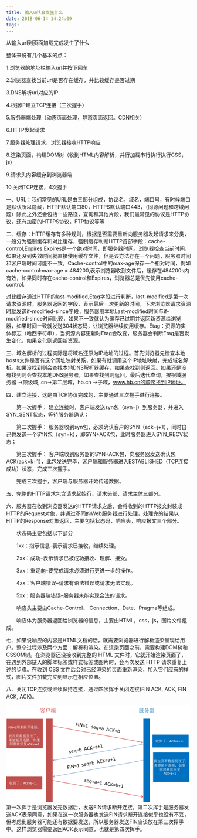 ```yaml
---
title: 输入url会发生什么
date: 2018-06-14 14:24:09
tags:
---
```


从输入url到页面加载完成发生了什么

整体来说有几个基本的点：

1.浏览器的地址栏输入url并按下回车

2.浏览器查找当前url是否存在缓存，并比较缓存是否过期

3.DNS解析url对应的IP

4.根据IP建立TCP连接（三次握手）

5.服务器端处理（动态页面处理，静态页面返回。CDN相关）

6.HTTP发起请求

7.服务器处理请求，浏览器接收HTTP响应

8.渲染页面，构建DOM树（收到HTML内容解析，并行加载串行执行执行CSS，js）

9.请求头内容缓存到浏览器端

10.关闭TCP连接，4次握手

一、URL：我们常见的URL是由三部分组成，协议名，域名，端口号，有时候端口是默认所以隐藏，HTTP默认端口80，HTTPS默认端口443，（同源问题和跨域问题）除此之外还会包括一些路径，查询和其他片段，我们最常见的协议是HTTP协议，还有加密的HTTPS协议，FTP协议等等

二、缓存：HTTP缓存有多种规则，根据是否需要重新向服务器发起请求来分类，一般分为强制缓存和对比缓存，强制缓存判断HTTP首部字段：cache-control,Expires.Expires是一个绝对时间，即服务器时间。浏览器检查当前时间，如果还没到失效时间就直接使用缓存文件，但是该方法存在一个问题，服务器时间和客户端时间可能不一致。Cache-control中的max-age保存一个相对时间，例如cache-control:max-age = 484200,表示浏览器收到文件后，缓存在484200s内有效，如果同时存在cache-control和Expires，浏览器总是优先使用cache-control.

对比缓存通过HTTP的last-modified,Etag字段进行判断，last-modified是第一次请求资源时，服务器返回的字段，表示最后一次更新的时间，下次浏览器请求资源时就发送if-modified-since字段，服务器用本地Last-modified时间与if-modified-since时间比较，如果不一致就认为缓存已过期并返回新资源给浏览器，如果时间一致就发送304状态码，让浏览器继续使用缓存。Etag：资源的实体标志（哈西字符串），当资源内容更新时Etag会改变，服务器会判断Etag是否发生变化，如果变化则返回新资源。

三、域名解析的过程实际是将域名还原为IP地址的过程。首先浏览器先检查本地hosts文件是否有这个网址映射关系，如果有就调用这个IP地址映射，完成域名解析。如果没找到则会查找本地DNS解析器缓存，如果查找到则返回。如果还是没有找到则会查找本地DNS服务器，如果查找到则返回。最后迭代查询，按根域服务器 ->顶级域,.cn->第二层域，hb.cn ->子域，www.hb.cn的顺序找到IP地址。

四、建立连接，这是由TCP协议完成的，主要通过三次握手进行连接。

　　第一次握手： 建立连接时，客户端发送syn包（syn=j）到服务器，并进入SYN_SENT状态，等待服务器确认； 

　　第二次握手： 服务器收到syn包，必须确认客户的SYN（ack=j+1），同时自己也发送一个SYN包（syn=k），即SYN+ACK包，此时服务器进入SYN_RECV状态；

　　第三次握手： 客户端收到服务器的SYN+ACK包，向服务器发送确认包ACK(ack=k+1），此包发送完毕，客户端和服务器进入ESTABLISHED（TCP连接成功）状态，完成三次握手。

　　完成三次握手，客户端与服务器开始传送数据。

五、完整的HTTP请求包含请求起始行、请求头部、请求主体三部分。

六、服务器在收到浏览器发送的HTTP请求之后，会将收到的HTTP报文封装成HTTP的Request对象，并通过不同的Web服务器进行处理，处理完的结果以HTTP的Response对象返回，主要包括状态码，响应头，响应报文三个部分。

　　状态码主要包括以下部分

　　1xx：指示信息–表示请求已接收，继续处理。

　　2xx：成功–表示请求已被成功接收、理解、接受。

　　3xx：重定向–要完成请求必须进行更进一步的操作。

　　4xx：客户端错误–请求有语法错误或请求无法实现。

　　5xx：服务器端错误–服务器未能实现合法的请求。

　　响应头主要由Cache-Control、 Connection、Date、Pragma等组成。

　　响应体为服务器返回给浏览器的信息，主要由HTML，css，js，图片文件组成。

七、如果说响应的内容是HTML文档的话，就需要浏览器进行解析渲染呈现给用户。整个过程涉及两个方面：解析和渲染。在渲染页面之前，需要构建DOM树和CSSOM树。在浏览器还没接收到完整的 HTML 文件时，它就开始渲染页面了，在遇到外部链入的脚本标签或样式标签或图片时，会再次发送 HTTP 请求重复上述的步骤。在收到 CSS 文件后会对已经渲染的页面重新渲染，加入它们应有的样式，图片文件加载完立刻显示在相应位置。

八、关闭TCP连接或继续保持连接，通过四次挥手关闭连接(FIN ACK, ACK, FIN ACK, ACK)。

![1](../image/输入url会发生什么/1.png)
　
第一次挥手是浏览器发完数据后，发送FIN请求断开连接。第二次挥手是服务器发送ACK表示同意，如果在这一次服务器也发送FIN请求断开连接似乎也没有不妥，但考虑到服务器可能还有数据要发送，所以服务器发送FIN应该放在第三次挥手中。这样浏览器需要返回ACK表示同意，也就是第四次挥手。
